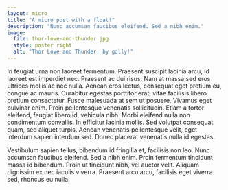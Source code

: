 ```yaml
---
layout: micro
title: "A micro post with a float!"
description: "Nunc accumsan faucibus eleifend. Sed a nibh enim."
image:
  file: thor-love-and-thunder.jpg
  style: poster right
  alt: "Thor Love and Thunder, by golly!"
---
```

In feugiat urna non laoreet fermentum. Praesent suscipit lacinia arcu, id laoreet est imperdiet nec. Praesent ac dui risus. Nam at massa sed eros ultrices mollis ac nec nulla. Aenean eros lectus, consequat eget pretium eu, congue ac mauris. Curabitur egestas porttitor erat, vitae facilisis libero pretium consectetur. Fusce malesuada at sem ut posuere. Vivamus eget pulvinar enim. Proin pellentesque venenatis sollicitudin. Etiam a tortor eleifend, feugiat libero id, vehicula nibh. Morbi eleifend nulla non condimentum convallis. In efficitur lacinia mollis. Sed volutpat consequat quam, sed aliquet turpis. Aenean venenatis pellentesque velit, eget interdum sapien interdum sed. Donec placerat venenatis nulla id egestas.

Vestibulum sapien tellus, bibendum id fringilla et, facilisis non leo. Nunc accumsan faucibus eleifend. Sed a nibh enim. Proin fermentum tincidunt massa id bibendum. Proin ut tincidunt nibh, vel auctor velit. Aliquam dignissim ex nec iaculis viverra. Praesent arcu arcu, facilisis eget viverra sed, rhoncus eu nulla.
